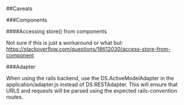 ##Caveats

###Components

####Accessing store() from components

Not sure if this is just a workaround or what but:
https://stackoverflow.com/questions/18612030/access-store-from-component

###Adapter

When using the rails backend, use the DS.ActiveModelAdapter in the
application/adapter.js instead of DS.RESTAdapter.  This will ensure that URLS
and requests will be parsed using the expected rails-convention routes.
